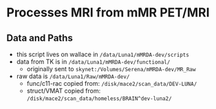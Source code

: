 # Processes MRI from mMR PET/MRI

## Data and Paths

  * this script lives on wallace in `/data/Luna1/mMRDA-dev/scripts`
  * data from TK is in `/data/Luna1/mMRDA-dev/functional/`
     - originally sent to `skynet:/Volumes/Serena/mMRDA-dev/MR_Raw`
  * raw data is `/data/Luna1/Raw/mMRDA-dev/`
     - func/c11-rac copied from: `/disk/mace2/scan_data/DEV-LUNA/`
     - struct/VMAT  copied from: `/disk/mace2/scan_data/homeless/BRAIN^dev-luna2/` 
